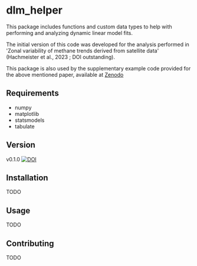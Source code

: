 # dlm_helper

This package includes functions and custom data types to help with performing and analyzing dynamic linear model fits. 

The initial version of this code was developed for the analysis performed in 'Zonal variability of methane trends derived from satellite data' (Hachmeister et al., 2023 ; DOI outstanding).

This package is also used by the supplementary example code provided for the above mentioned paper, available at [Zenodo](http://www.doi.org/10.5281/zenodo.8178927)


## Requirements

- numpy
- matplotlib
- statsmodels
- tabulate

## Version

v0.1.0 [![DOI](https://zenodo.org/badge/670216850.svg)](https://zenodo.org/badge/latestdoi/670216850)

## Installation

TODO

## Usage

TODO

## Contributing

TODO

